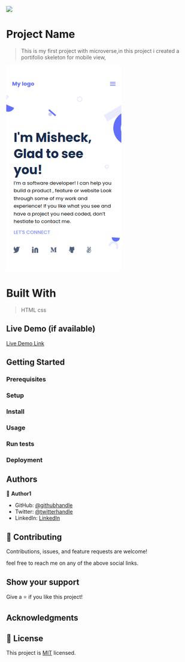 ![](https://img.shields.io/badge/Microverse-blueviolet)

# Project Name

> This is my first project with microverse,in this project i created a portifolio skeleton for mobile view,

![screenshot](./images/skeleton.png)
#
# Built With

>HTML
>css

## Live Demo (if available)

[Live Demo Link](https://livedemo.com)


## Getting Started
### Prerequisites

### Setup

### Install

### Usage

### Run tests

### Deployment



## Authors

👤 **Author1**

- GitHub: [@githubhandle](https://github.com/misheck12)
- Twitter: [@twitterhandle](https://twitter.com/MisheckLivingi2)
- LinkedIn: [LinkedIn](https://www.linkedin.com/in/misheck-livingi-a0b536142/)

## 🤝 Contributing

Contributions, issues, and feature requests are welcome!

feel free to reach me on any of the above social links.

## Show your support

Give a ⭐️ if you like this project!

## Acknowledgments


## 📝 License

This project is [MIT](./MIT.md) licensed.
